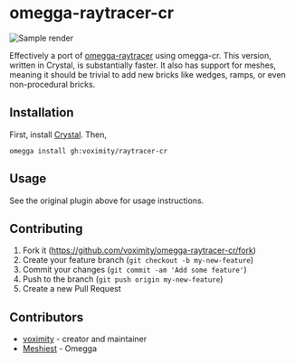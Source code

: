 # omegga-raytracer-cr

![Sample render](https://i.imgur.com/9DRgc2P.png)

Effectively a port of [omegga-raytracer](https://github.com/voximity/omegga-raytracer) using omegga-cr.
This version, written in Crystal, is substantially faster. It also has support for meshes, meaning it should be trivial to add new bricks like wedges, ramps, or even non-procedural bricks.

## Installation

First, install [Crystal](https://crystal-lang.org/). Then,

`omegga install gh:voximity/raytracer-cr`

## Usage

See the original plugin above for usage instructions.

## Contributing

1. Fork it (<https://github.com/voximity/omegga-raytracer-cr/fork>)
2. Create your feature branch (`git checkout -b my-new-feature`)
3. Commit your changes (`git commit -am 'Add some feature'`)
4. Push to the branch (`git push origin my-new-feature`)
5. Create a new Pull Request

## Contributors

- [voximity](https://github.com/voximity) - creator and maintainer
- [Meshiest](https://github.com/Meshiest) - Omegga
